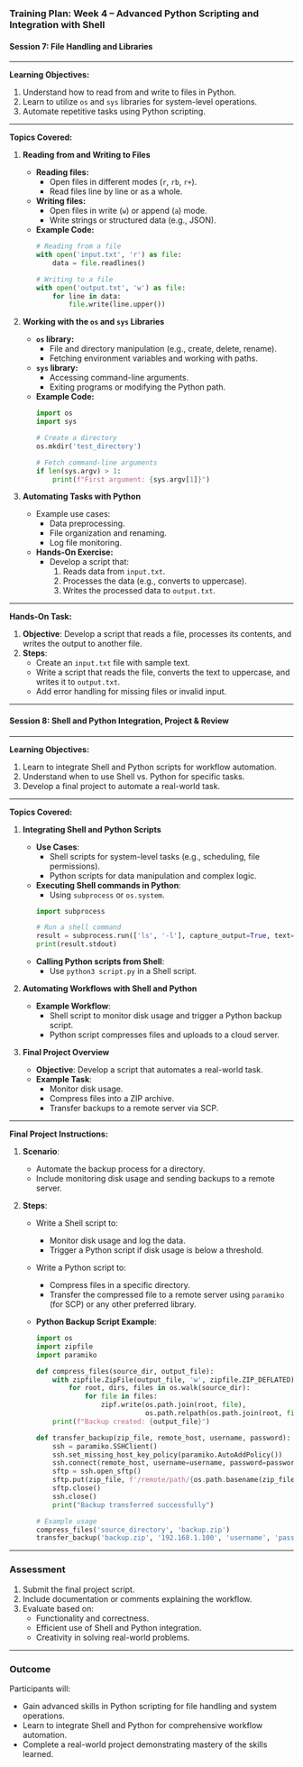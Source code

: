 ### **Training Plan: Week 4 – Advanced Python Scripting and Integration with Shell**

#### **Session 7: File Handling and Libraries**

---

**Learning Objectives:**
1. Understand how to read from and write to files in Python.
2. Learn to utilize `os` and `sys` libraries for system-level operations.
3. Automate repetitive tasks using Python scripting.

---

**Topics Covered:**

1. **Reading from and Writing to Files**
   - **Reading files:**
     - Open files in different modes (`r`, `rb`, `r+`).
     - Read files line by line or as a whole.
   - **Writing files:**
     - Open files in write (`w`) or append (`a`) mode.
     - Write strings or structured data (e.g., JSON).
   - **Example Code:**
     ```python
     # Reading from a file
     with open('input.txt', 'r') as file:
         data = file.readlines()

     # Writing to a file
     with open('output.txt', 'w') as file:
         for line in data:
             file.write(line.upper())
     ```

2. **Working with the `os` and `sys` Libraries**
   - **`os` library:**
     - File and directory manipulation (e.g., create, delete, rename).
     - Fetching environment variables and working with paths.
   - **`sys` library:**
     - Accessing command-line arguments.
     - Exiting programs or modifying the Python path.
   - **Example Code:**
     ```python
     import os
     import sys

     # Create a directory
     os.mkdir('test_directory')

     # Fetch command-line arguments
     if len(sys.argv) > 1:
         print(f"First argument: {sys.argv[1]}")
     ```

3. **Automating Tasks with Python**
   - Example use cases:
     - Data preprocessing.
     - File organization and renaming.
     - Log file monitoring.
   - **Hands-On Exercise:**
     - Develop a script that:
       1. Reads data from `input.txt`.
       2. Processes the data (e.g., converts to uppercase).
       3. Writes the processed data to `output.txt`.

---

**Hands-On Task:**
1. **Objective**: Develop a script that reads a file, processes its contents, and writes the output to another file.
2. **Steps**:
   - Create an `input.txt` file with sample text.
   - Write a script that reads the file, converts the text to uppercase, and writes it to `output.txt`.
   - Add error handling for missing files or invalid input.

---

#### **Session 8: Shell and Python Integration, Project & Review**

---

**Learning Objectives:**
1. Learn to integrate Shell and Python scripts for workflow automation.
2. Understand when to use Shell vs. Python for specific tasks.
3. Develop a final project to automate a real-world task.

---

**Topics Covered:**

1. **Integrating Shell and Python Scripts**
   - **Use Cases**:
     - Shell scripts for system-level tasks (e.g., scheduling, file permissions).
     - Python scripts for data manipulation and complex logic.
   - **Executing Shell commands in Python**:
     - Using `subprocess` or `os.system`.
     ```python
     import subprocess

     # Run a shell command
     result = subprocess.run(['ls', '-l'], capture_output=True, text=True)
     print(result.stdout)
     ```
   - **Calling Python scripts from Shell**:
     - Use `python3 script.py` in a Shell script.

2. **Automating Workflows with Shell and Python**
   - **Example Workflow**:
     - Shell script to monitor disk usage and trigger a Python backup script.
     - Python script compresses files and uploads to a cloud server.

3. **Final Project Overview**
   - **Objective**: Develop a script that automates a real-world task.
   - **Example Task**:
     - Monitor disk usage.
     - Compress files into a ZIP archive.
     - Transfer backups to a remote server via SCP.

---

**Final Project Instructions:**

1. **Scenario**:
   - Automate the backup process for a directory.
   - Include monitoring disk usage and sending backups to a remote server.

2. **Steps**:
   - Write a Shell script to:
     - Monitor disk usage and log the data.
     - Trigger a Python script if disk usage is below a threshold.

   - Write a Python script to:
     - Compress files in a specific directory.
     - Transfer the compressed file to a remote server using `paramiko` (for SCP) or any other preferred library.
   - **Python Backup Script Example**:
     ```python
     import os
     import zipfile
     import paramiko

     def compress_files(source_dir, output_file):
         with zipfile.ZipFile(output_file, 'w', zipfile.ZIP_DEFLATED) as zipf:
             for root, dirs, files in os.walk(source_dir):
                 for file in files:
                     zipf.write(os.path.join(root, file),
                                os.path.relpath(os.path.join(root, file), source_dir))
         print(f"Backup created: {output_file}")

     def transfer_backup(zip_file, remote_host, username, password):
         ssh = paramiko.SSHClient()
         ssh.set_missing_host_key_policy(paramiko.AutoAddPolicy())
         ssh.connect(remote_host, username=username, password=password)
         sftp = ssh.open_sftp()
         sftp.put(zip_file, f'/remote/path/{os.path.basename(zip_file)}')
         sftp.close()
         ssh.close()
         print("Backup transferred successfully")

     # Example usage
     compress_files('source_directory', 'backup.zip')
     transfer_backup('backup.zip', '192.168.1.100', 'username', 'password')
     ```

---

### **Assessment**

1. Submit the final project script.
2. Include documentation or comments explaining the workflow.
3. Evaluate based on:
   - Functionality and correctness.
   - Efficient use of Shell and Python integration.
   - Creativity in solving real-world problems.

---

### **Outcome**

Participants will:
- Gain advanced skills in Python scripting for file handling and system operations.
- Learn to integrate Shell and Python for comprehensive workflow automation.
- Complete a real-world project demonstrating mastery of the skills learned.
